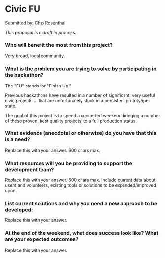 # Civic FU
 
Submitted by: [Chip Rosenthal](https://github.com/chip-rosenthal)

_This proposal is a draft in process._


### Who will benefit the most from this project?

Very broad, local community.


### What is the problem you are trying to solve by participating in the hackathon?

The "FU" stands for "Finish Up."

Previous hackathons have resulted in a number of significant, very useful civic
projects ... that are unfortunately stuck in a persistent prototyhpe state.

The goal of this project is to spend a concerted weekend bringing a number of these proven,
best quality projects, to a full production status.


### What evidence (anecdotal or otherwise) do you have that this is a need?

Replace this with your answer. 600 chars max.



### What resources will you be providing to support the development team?

Replace this with your answer. 600 chars max.
Include current data about users and volunteers, existing tools or solutions to be expanded/improved upon.


### List current solutions and why you need a new approach to be developed:

Replace this with your answer.


### At the end of the weekend, what does success look like? What are your expected outcomes?

Replace this with your answer.

